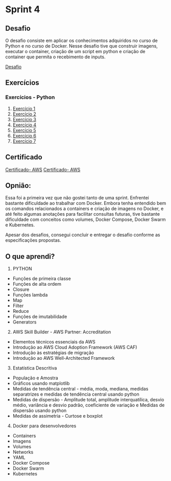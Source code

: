 # Sprint 4
## Desafio
O desafio consiste em aplicar os conhecimentos adquiridos no curso de Python e no curso de Docker. Nesse desafio tive que construir imagens, executar o container, criação de um script em python e criação de container que permita o recebimento de inputs.

[Desafio](../Sprint%204/Desafios/)

## Exercícios 
### Exercícios - Python
1. [Exercício 1](../Sprint%204/Exercicios/exercicio-01.py)
2. [Exercício 2](../Sprint%204/Exercicios/exercicio-02.py)
3. [Exercício 3](../Sprint%204/Exercicios/exercicio-03.py)
4. [Exercício 4](../Sprint%204/Exercicios/exercicio-04.py)
5. [Exercício 5](../Sprint%204/Exercicios/exercicio-05.py)
6. [Exercício 6](../Sprint%204/Exercicios/exercicio-06.py)
7. [Exercício 7](../Sprint%204/Exercicios/exercicio-07.py)


## Certificado 
[Certificado- AWS](../Sprint%204/Certificados/Certificado_AWS_Technical_Essentials.jpg)
[Certificado- AWS](../Sprint%204/Certificados/Certificado_AWS_Partner_Accreditation.jpg)

## Opnião:
Essa foi a primeira vez que não gostei tanto de uma sprint. Enfrentei bastante dificuldade ao trabalhar com Docker. Embora tenha entendido bem os comandos relacionados a containers e criação de imagens no Docker, e até feito algumas anotações para facilitar consultas futuras, tive bastante dificuldade com conceitos como volumes, Docker Compose, Docker Swarm e Kubernetes.

Apesar dos desafios, consegui concluir e entregar o desafio conforme as especificações propostas.

## O que aprendi?
1. PYTHON
* Funções de primeira classe
* Funções de alta ordem 
* Closure
* Funções lambda
* Map
* Filter
* Reduce
* Funções de imutabilidade
* Generators

2. AWS Skill Builder - AWS Partner: Accreditation
* Elementos técnicos essenciais da AWS
* Introdução ao AWS Cloud Adoption Framework (AWS CAF)
* Introdução às estratégias de migração
* Introdução ao AWS Well-Architected Framework

3. Estatística Descritiva 
* População e Amostra
* Gráficos usando matplotlib
* Medidas de tendência central - média, moda, mediana, medidas separatrizes e medidas de tendência central usando python
* Medidas de dispersão - Amplitude total, amplitude interquatílica, desvio médio, variância e desvio padrão, coeficiente de variação e Medidas de dispersão usando python
* Medidas de assimetria - Curtose e boxplot

4. Docker para desenvolvedores 
* Containers
* Imagens
* Volumes
* Networks
* YAML
* Docker Compose
* Docker Swarm
* Kubernetes
